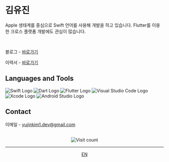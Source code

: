 # 김유진

Apple 생태계를 중심으로 Swift 언어를 사용해 개발을 하고 있습니다. Flutter를 이용한 크로스 플랫폼 개발에도 관심이 많습니다.

<br />

블로그 - [바로가기](https://inblog.ai/yujinkim1)

이력서 - [바로가기](https://pleasant-daphne-015.notion.site/a6e2c81a985a485fa94dd3ff2cc1542c?pvs=4)

## Languages and Tools

<img src="https://img.shields.io/badge/Swift-F05138?style=flat&logo=Swift&logoColor=FFF" alt="Swift Logo" /> <img src="https://img.shields.io/badge/Dart-0175C2?style=flate&logo=Dart&logoColor=FFF" alt="Dart Logo" /> <img src="https://img.shields.io/badge/Flutter-0175C2?style=flat&logo=Flutter&logoColor=FFF" alt="Flutter Logo" /> <img src="https://img.shields.io/badge/VScode-007ACC?style=flat&logo=VisualStudioCode&logoColor=FFF" alt="Visual Studio Code Logo" /> <img src="https://img.shields.io/badge/Xcode-147EFB?style=flat&logo=Xcode&logoColor=FFF" alt="Xcode Logo" /> <img src="https://img.shields.io/badge/AndroidStudio-FFF?style=flat&logo=AndroidStudio&logoColor=3DDC84" alt="Android Studio Logo" />
<!-- <img src="https://img.shields.io/badge/SwiftUI-007FFF?style=flat&logo=Swift&logoColor=000" /> -->

## Contact

이메일 - <yujinkim1.dev@gmail.com>

<!--
---

<h3 align="center"> GitHub Streak </h3>
<div align="center">
    <img src="https://github-readme-streak-stats.herokuapp.com/?user=yujinkim1&theme=swift&hide_border=true" />
</div>

---
-->

<br />

<div align="center"><img src="https://visitcount.itsvg.in/api?id=yujinkim1&icon=5&color=12" alt="Visit count" /></div>

---

<div align="center"><a href="">EN</a></div>
